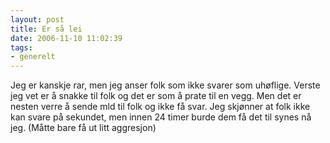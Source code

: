 ```yaml
---
layout: post
title: Er så lei
date: 2006-11-10 11:02:39
tags: 
- generelt
---
```

Jeg er kanskje rar, men jeg anser folk som ikke svarer som uhøflige. Verste jeg vet er å snakke til folk og det er som å prate til en vegg. Men det er nesten verre å sende mld til folk og ikke få svar. Jeg skjønner at folk ikke kan svare på sekundet, men innen 24 timer burde dem få det til synes nå jeg. (Måtte bare få ut litt aggresjon)
